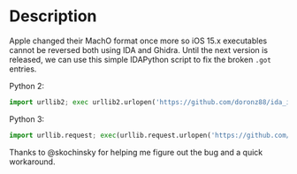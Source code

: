 # Description

Apple changed their MachO format once more so iOS 15.x executables cannot be reversed both using IDA and Ghidra. Until
the next version is released, we can use this simple IDAPython script to fix the broken `.got` entries.

Python 2:

```python
import urllib2; exec urllib2.urlopen('https://github.com/doronz88/ida_ios15_got_fix/raw/stable/fix_ios15_got.py').read()
```

Python 3:

```python
import urllib.request; exec(urllib.request.urlopen('https://github.com/doronz88/ida_ios15_got_fix/raw/stable/fix_ios15_got.py').read())
```

Thanks to @skochinsky for helping me figure out the bug and a quick workaround.
